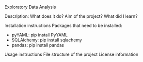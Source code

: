 Exploratory Data Analysis

Description:
What does it do? 
Aim of the project?
What did I learn?

Installation instructions
Packages that need to be installed:
- pyYAML: pip install PyYAML
- SQLAlchemy: pip install sqlachemy
- pandas: pip install pandas

Usage instructions
File structure of the project
License information
